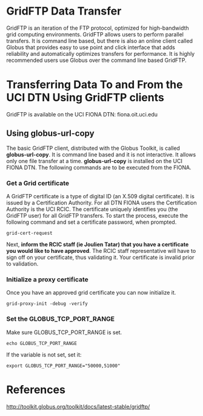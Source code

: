 # GridFTP Data Transfer

GridFTP is an iteration of the FTP protocol, optimized for high-bandwidth grid computing environments.  GridFTP allows users to perform parallel transfers.  It is command line based, but there is also an online client called Globus that provides easy to use point and click interface that adds reliability and automatically optimizes transfers for performance.  It is highly recommended users use Globus over the command line based GridFTP.

# Transferring Data To and From the UCI DTN Using GridFTP clients

GridFTP is available on the UCI FIONA DTN: fiona.oit.uci.edu

## Using globus-url-copy
The basic GridFTP client, distributed with the Globus Toolkit, is called **globus-url-copy**.  It is command line based and it is not interactive.  It allows only one file transfer at a time.  **globus-url-copy** is installed on the UCI FIONA DTN.  The following commands are to be executed from the FIONA.

### Get a Grid certificate
A GridFTP certificate is a type of digital ID (an X.509 digital certificate).  It is issued by a Certification Authority.  For all DTN FIONA users the Certification Authority is the UCI RCIC.  The certificate uniquely identifies you (the GridFTP user) for all GridFTP transfers.  To start the process, execute the following command and set a certificate password, when prompted.

```
grid-cert-request
```

Next, **inform the RCIC staff (ie Joulien Tatar) that you have a certificate you would like to have approved**.  The RCIC staff representative will have to sign off on your certificate, thus validating it.  Your certificate is invalid prior to validation.

### Initialize a proxy certificate

Once you have an approved grid certificate you can now initialize it.

```
grid-proxy-init -debug -verify
```

### Set the GLOBUS_TCP_PORT_RANGE

Make sure GLOBUS_TCP_PORT_RANGE is set.

```
echo GLOBUS_TCP_PORT_RANGE
```

If the variable is not set, set it:

```
export GLOBUS_TCP_PORT_RANGE="50000,51000"
```


# References
http://toolkit.globus.org/toolkit/docs/latest-stable/gridftp/
